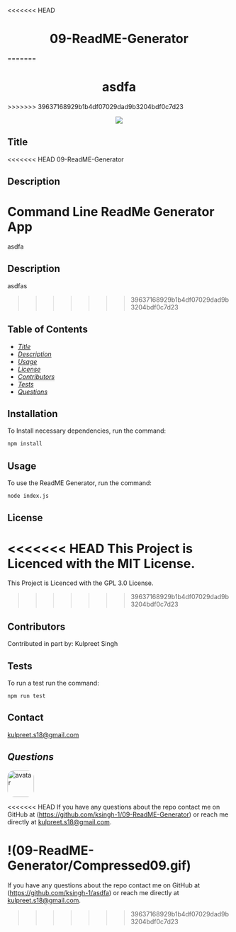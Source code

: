 
<<<<<<< HEAD
<h1 align="center">09-ReadME-Generator</h1>
=======
<h1 align="center">asdfa</h1>
>>>>>>> 39637168929b1b4df07029dad9b3204bdf0c7d23
<p align="center" margin="50px">
    <a>
    <img src="https://img.shields.io/badge/Creator-KSingh-orange"/>
    </a>
</p>

## Title
<<<<<<< HEAD
09-ReadME-Generator

## Description
Command Line ReadMe Generator App
=======
asdfa

## Description
asdfas
>>>>>>> 39637168929b1b4df07029dad9b3204bdf0c7d23

## Table of Contents
* *[Title](#title)*
* *[Description](#description)*
* *[Usage](#usage)*
* *[License](#license)*
* *[Contributors](#contributors)*
* *[Tests](#tests)*
* *[Questions](#questions)*


## Installation
To Install necessary dependencies, run the command:
```sh
npm install
```

## Usage
To use the ReadME Generator, run the command:
```sh
node index.js
```

## License
<<<<<<< HEAD
This Project is Licenced with the MIT License.
=======
This Project is Licenced with the GPL 3.0 License.
>>>>>>> 39637168929b1b4df07029dad9b3204bdf0c7d23


## Contributors
Contributed in part by:
Kulpreet Singh

## Tests
To run a test run the command:
```
npm run test
```

## Contact
kulpreet.s18@gmail.com


## *Questions*
<img src="https://avatars1.githubusercontent.com/u/62266210?v=4" alt="avatar" style="border-radius: 15px" width="60"/>

<<<<<<< HEAD
If you have any questions about the repo contact me on GitHub at (https://github.com/ksingh-1/09-ReadME-Generator)
or reach me directly at <kulpreet.s18@gmail.com>.


!(09-ReadME-Generator/Compressed09.gif)
=======
If you have any questions about the repo contact me on GitHub at (https://github.com/ksingh-1/asdfa)
or reach me directly at <kulpreet.s18@gmail.com>.
>>>>>>> 39637168929b1b4df07029dad9b3204bdf0c7d23
